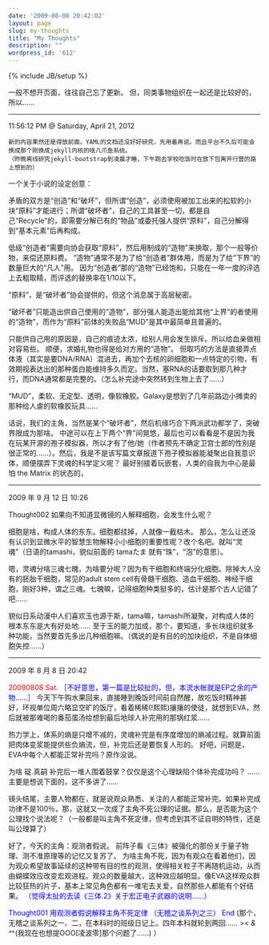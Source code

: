 ```yaml
---
date: '2009-08-08 20:42:02'
layout: page
slug: my-thoughts
title: "My Thoughts"
description: ""
wordpress_id: '612'
---
```

{% include JB/setup %}

一般不想开页面，往往自己忘了更新。
但，同类事物组织在一起还是比较好的，所以……

* * *

11:56:12 PM @ Saturday, April 21, 2012

    新的内容果然还是得放前面。YAML的文档还没好好研究，先用着再说。而且平台不久后可能会换成那个刚换成jekyll内核的啥八爪鱼系统。
    （昨晚离线研究jekyll-bootstrap到凌晨才睡，下午跑去学校吃饭时在放下包离开行营的路上想到的）

一个关于小说的设定创意：

矛盾的双方是“创造”和“破坏”，但所谓“创造”，必须使用被加工出来的松软的<o>小块</o>“原料”才能进行；所谓“破坏者”，自己的工具甚至一切，都是自己“Recycle”的，即需要分解已有的“物品”或委托强人提供“原料”，自己分解得到“基本元素”后再构成。

低级“创造者”需要向协会获取“原料”，然后用制成的“造物”来换取，那个一般等价物，来偿还原料费。
“造物”通常不是为了给“创造者”群体用，而是为了给“下界”的数量巨大的“凡人”用。 因为“创造者”那的“造物”已经饱和，只能在一年一度的评选上去粗取精，而评选的替换率在1/10以下。

“原料”，是“破坏者”协会提供的，但这个消息属于高层秘密。

“破坏者”只能造出供自己使用的“造物”，部分强人能造出能给其他“上界”的者使用的“造物”，而作为“原料”前体的失败品“MUD”是其中最简单且普遍的。

只能供自己用的原因是，自己的痕迹太浓，给别人用会发生排斥。所以给血亲做相对容易些。
顺便，求婚礼物也得是给对方用的“造物”。
但取巧的方法是直接弄点体液（其实是要DNA/RNA）混进去，再加个去核的卵细胞和一点特定的引物，有效期视表达出的那种蛋白能维持多久而定。当然，塞RNA的话要取到那几种才行，而DNA通常都是完整的。（怎么补完途中突然转到生物上去了……）

“MUD”，柔软、无定型、透明，像软橡胶。Galaxy是想到了几年前路边小摊卖的那种给人虐的软橡胶玩具……

话说，我们的主角，当然是某个“破坏者”，然后机缘巧合下两派武功都学了，突破界限成为那啥。
中途可以在上下两个“界”间晃悠，最后也可以看看是不是因为我在玩某开源的孢子模拟器，所以才有了他/她（作者预先不确定卫宫士郎的性别是很正常的……）。然后，我是不是该写篇文章报道下孢子模拟器能凝聚出自我意识体，顺便摆弄下灵魂的科学定义呢？
最好别接着玩嵌套，人类的自我为中心是最怕 the Matrix 的状态的，

* * *

2009 年 9 月 12 日 10:26

Thought002
如果向不知道显微镜的人解释细胞，会发生什么呢？

细胞是啥，构成人体的东东。细胞都挂掉，人就像一截枯木。
那么，怎么让还没有认识到显微水平的智慧生物解释小小细胞的重要性呢？改个名吧。就叫“灵魂”（日语的tamashi，貌似前面的 tamaたま 就有“珠”，“泡”的意思）。

嗯，灵魂分啥三魂七魄，为啥要分呢？因为有干细胞和终端分化细胞。除掉大人没有的胚胎干细胞，常见的adult stem cell有骨髓干细胞、造血干细胞、神经干细胞，刚好3种，谓之三魂。七魄嘛，记得细胞种类挺多的，估计是那个古人记错了吧……

貌似日系动漫中人们喜欢玉也源于斯，tama嘛，tamashi所凝聚，对构成人体的根本东东是大有好处地……
至于玉的能力加成，那个，要知道，多长块组织就多种功能，当然要首先多出几种细胞嘛。（偶说的是有目的的加块组织，不是自体细胞失控……）

* * *

2009 年 8 月 8 日 20:42

<font color=red>20090808 Sat.</font>
<font color=blue>［不好意思，第一篇是比较扯的，但，本流水帐就是EP之余的产物……］</font>
今天下午购水果回来，直接睡到晚饭时间前自然醒，故吃饭时精神甚好，环视单位周六略显空旷的饭厅，看着稀稀(!熙熙)攘攘的使徒，就想到EVA，然后就被那难喝的番茄蛋汤给想到最后地球人补完用的那锅红浆……

热力学上，体系的熵是只增不减的，灵魂补完是有序度增加的熵减过程。就算前面把肉体变浆能提供些负熵流，但，补完后还是要恢复人形的。 好吧，问题是，EVA中每个人都能正常补完吗？原作没说。

为啥 碇.真嗣 补完后一堆人围着鼓掌？仅仅是这个心理缺陷个体补完成功吗？ ……主要是想说下面的，这不多讲了……

镜头结尾，主要人物都在，就是说观众熟悉、关注的人都能正常补完。如果补完成功律不是100％，那，这就又一次成了主角不死公理的证据。那么，是否能为这个公理找个说法呢？（一般都是叫主角不死定律，但考虑到其不证自明的特性，还是叫公理算了）

好了，今天的主角：观测者假说。 前阵子看《三体》被强化的那份关于量子物理、测不准原理等的记忆又复苏了。
为啥主角不死，因为有观众在看着他们，因为观众希望故事延续的这种带有目的性的观测，使得相关粒子不再随机运动，从而由蝴蝶效应改变宏观进程。观众的数量越大，这种效应越明显。像EVA这样观众群比较狂热的片子，基本上常见角色都有一堆宅去关爱，自然那些人都能有个好结果。
<font color=blue>（觉得太扯的去读《三体.2》关于宏正电子武器的说明……）

Thought001   用观测者假说解释主角不死定律   （无稽之谈系列之三）   End</font>
   (那个，无稽之谈系列之一、二，在本科时的班级日记上。四年本科就轮到两回…… >_< & ^_^(我现在也想提OOO[凌波零]那个问题了……) ）
